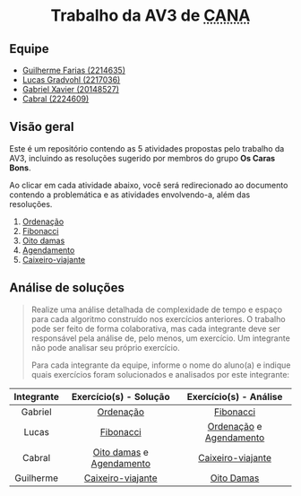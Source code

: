 # <div align="center">Trabalho da AV3 de <abbr title="Construção de Análise de Algoritmos">CANA</abbr><div>

## Equipe

- [Guilherme Farias (2214635)](https://github.com/G-FARIAS-71)
- [Lucas Gradvohl (2217036)](https://github.com/LucasGradvohl)
- [Gabriel Xavier (20148527)](https://github.com/gabrielxsmarinho)
- [Cabral (2224609)](https://github.com/cabralski)

## Visão geral

Este é um repositório contendo as 5 atividades propostas pelo trabalho da AV3, incluindo as resoluções sugerido por membros do grupo <strong>Os Caras Bons</strong>.

Ao clicar em cada atividade abaixo, você será redirecionado ao documento contendo a problemática e as atividades envolvendo-a, além das resoluções.

1. [Ordenação](atividades/1ordenacao/atividade.md)
2. [Fibonacci](atividades/2fibonacci/atividade.md)
3. [Oito damas](atividades/3oitodamas/atividade.md)
4. [Agendamento](atividades/4agendamento/atividade.md)
5. [Caixeiro-viajante](atividades/5caixeiroviajante/atividade.md)

## Análise de soluções

> Realize uma análise detalhada de complexidade de tempo e espaço para cada algoritmo construído nos exercícios anteriores. O trabalho pode ser feito de forma colaborativa, mas cada integrante deve ser responsável pela análise de, pelo menos, um exercício. Um integrante não pode analisar seu próprio exercício. 
>
>Para cada integrante da equipe, informe o nome do aluno(a) e indique quais exercícios foram solucionados e analisados por este integrante:

| Integrante| Exercício(s) - Solução | Exercício(s) - Análise |
|:---------:|:----------------------:|:----------------------:|
|  Gabriel  |[Ordenação](atividades/1ordenacao/atividade.md)|[Fibonacci](analises/2fibonacci/analise.txt)|
|   Lucas   |[Fibonacci](atividades/2fibonacci/atividade.md)|[Ordenação](analises/1ordenacao/analise.md) e [Agendamento](analises/4agendamento/analise.md)|
|   Cabral  |[Oito damas](atividades/3oitodamas/atividade.md) e [Agendamento](atividades/4agendamento/atividade.md)|[Caixeiro-viajante](analises/5caixeiroviajante/analise.md)|
| Guilherme |[Caixeiro-viajante](atividades/5caixeiroviajante/atividade.md)|[Oito Damas](analises/3oitodamas/analise.md)|